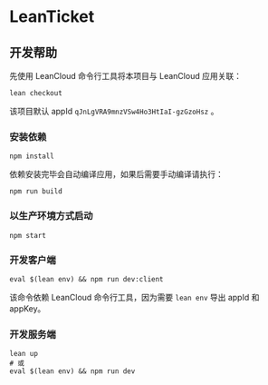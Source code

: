 # LeanTicket

## 开发帮助

先使用 LeanCloud 命令行工具将本项目与 LeanCloud 应用关联：

```
lean checkout
```
该项目默认 appId `qJnLgVRA9mnzVSw4Ho3HtIaI-gzGzoHsz` 。

### 安装依赖

```
npm install
```
依赖安装完毕会自动编译应用，如果后需要手动编译请执行：

```
npm run build
```

### 以生产环境方式启动
```
npm start
```

### 开发客户端

```
eval $(lean env) && npm run dev:client
```
该命令依赖 LeanCloud 命令行工具，因为需要 `lean env` 导出 appId 和 appKey。

### 开发服务端

```
lean up
# 或
eval $(lean env) && npm run dev
```
